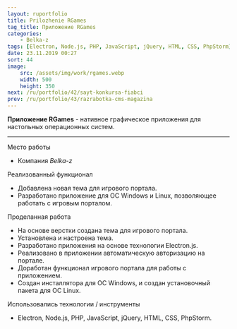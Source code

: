 ```yaml
---
layout: ruportfolio
title: Prilozhenie RGames
tag_title: Приложение RGames
categories:
    - Belka-z
tags: [Electron, Node.js, PHP, JavaScript, jQuery, HTML, CSS, PhpStorm]
date: 23.11.2019 00:27
sort: 44
image: 
    src: /assets/img/work/rgames.webp 
    width: 500
    height: 350
next: /ru/portfolio/42/sayt-konkursa-fiabci
prev: /ru/portfolio/43/razrabotka-cms-magazina
---
```


**Приложение RGames** - нативное графическое приложения для настольных операционных систем.

---

Место работы

* Компания _Belka-z_

Реализованный функционал

* Добавлена новая тема для игрового портала.
* Разработано приложение для ОС Windows и Linux, позволяющее работать с игровым порталом.

Проделанная работа

* На основе верстки создана тема для игрового портала.
* Установлена и настроена тема.
* Разработано приложения на основе технологии Electron.js.
* Реализовано в приложении автоматическую авторизацию на портале.
* Доработан функционал игрового портала для работы с приложением.
* Создан инсталлятора для OC Windows, и создан установочный пакета для ОС Linux.

Использовались технологии / инструменты

* Electron, Node.js, PHP, JavaScript, jQuery, HTML, CSS, PhpStorm.

